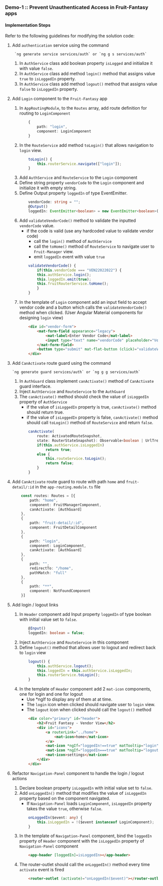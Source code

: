 ### Demo-1 :: Prevent Unauthenticated Access in Fruit-Fantasy apps

#### Implementation Steps

Refer to the following guidelines for modifying the solution code:

1. Add `authentication` service using the command

        `ng generate service services/auth` or `ng g s services/auth`
    1. In `AuthService` class add boolean property `isLogged` and initialize it with value `false`.
    2. In `AuthService` class add method `login()` method that assigns value `true` to `isLoggedIn` property.
    3. In `AuthService` class add method `logout()` method that assigns value `false` to `isLoggedIn` property.
2. Add `Login` component to the `Fruit-Fantasy` app
    1. In `AppRoutingModule`, to the `Routes` array, add route definition for routing to `LoginComponent`
        ```ts
            {
                path: "login",
                component: LoginComponent
            }
        ```
    2. In the `RouteService` add method `toLogin()` that allows navigation to `login` view.
        ```ts
            toLogin() {
                this.routerService.navigate(["login"]);
            }
        ```
    3. Add `AuthService` and `RouteService` to the `Login` component
    4. Define string property `vendorCode` to the `Login` component and initialize it with empty string.
    5. Define Output property `loggedIn` of type EventEmitter.
        ```ts
            vendorCode: string = "";
            @Output() 
            loggedIn: EventEmitter<boolean> = new EventEmitter<boolean>(false);
        ```
    6. Add `validateVendorCode()` method to validate the inputted `vendorCode` value.
        - if the code is valid (use any hardcoded value to validate vendor code)
            - call the `login()` method of `AuthService` 
            - call the `toHome()` method of `RouteService` to navigate user to `Fruit-Manager` view.
            - emit `loggedIn` event with value `true`
        ```ts
            validateVendorCode() {
                if(this.vendorCode === "VEN22022022") {
                this.authService.login();
                this.loggedIn.emit(true);
                this.fruitRouterService.toHome();
                }
            }
        ```
    6. In the template of `Login` component add an input field to accept vendor code and a button which calls the `validateVendorCode()` method when clicked. (User Angular Material components for designing `login` view)
        ```html
            <div id="vendor-form">
                <mat-form-field appearance="legacy">
                    <mat-label>Enter Vendor Code</mat-label>
                    <input type="text" name="vendorCode" placeholder="Vendor Code" [(ngModel)]="vendorCode" matInput>
                </mat-form-field>
                <button type="submit" mat-flat-button (click)="validateVendorCode()">Submit</button>
            </div>
        ```
3.  Add `CanActivate` route guard using the command

        `ng generate guard services/auth` or `ng g g services/auth`

    1. In `AuthGuard` class implement `canActivate()` method of `CanActivate` guard interface.
    2. Inject `AuthService` and `RouteService` to the `AuthGuard`
    3. The `canActivate()` method should check the value of `isLoggedIn` property of `AuthService`
        - if the value of `isLoggedIn` property is true, `canActivate()` method should return true.
        - if the value of `isLoggedIn` property is false,
        `canActivate()` method should call `toLogin()` method of `RouteService` and return `false`.
        ```ts
            canActivate(
                route: ActivatedRouteSnapshot,
                state: RouterStateSnapshot): Observable<boolean | UrlTree> | Promise<boolean | UrlTree> | boolean | UrlTree {
                if(this.authService.isLoggedIn)
                    return true;
                else {
                    this.routeService.toLogin();
                    return false;
                }      
            }
        ```
4. Add `CanActivate` route guard to route with path `home` and `fruit-detail/:id` in the `app-routing.module.ts` file 
    ```ts
        const routes: Routes = [{
            path: "home",
            component: FruitManagerComponent,
            canActivate: [AuthGuard]
        },
        {
            path: "fruit-detail/:id",
            component: FruitDetailComponent
        },
        {
            path: "login",
            component: LoginComponent,
            canActivate: [AuthGuard]
        },
        {
            path: "",
            redirectTo: "/home",
            pathMatch: "full"
        },
        {
            path: "**",
            component: NotFoundComponent
        }]
    ```
5. Add login / logout links
    1. In `Header` component add Input property `loggedIn` of type boolean with initial value set to `false`.
        ```ts
            @Input()
            loggedIn: boolean = false;
        ```
    2. Inject `AuthService` and `RouteService` in this component
    3. Define `logout()` method that allows user to logout and redirect back to `login` view
        ```ts
            logout() {
                this.authService.logout();
                this.loggedIn = this.authService.isLoggedIn;
                this.routerService.toLogin();
            }
        ```
    4. In the template of `Header` component add 2 `mat-icon` components, one for login and one for logout
        - Use *ngIf to display any of them at at time.
        - The `login` icon when clicked should navigate user to `login` view.
        - The `logout` icon when clicked should call the `logout()` method
        ```html
            <div color="primary" id="header">
                <h2>Fruit Fantasy - Vendor View</h2>
                <div id="icons">
                    <a routerLink="../home">
                        <mat-icon>home</mat-icon>
                    </a>
                    <mat-icon *ngIf="loggedIn!==true" matTooltip="login" routerLink="login">login</mat-icon>
                    <mat-icon *ngIf="loggedIn===true" matTooltip="logout" (click)="logout()">logout</mat-icon>
                    <mat-icon>settings</mat-icon>
                </div>
            </div>
        ```
6. Refactor `Navigation-Panel` component to handle the login / logout actions
    1. Declare boolean property `isLoggedIn` with initial value set to `false`.
    2. Add `onLoggedIn()` method that modifies the value of `isLoggedIn` property based on the component navigated.
        - If `Navigation-Panel` loads `LoginComponent`, `isLoggedIn` property takes the value `true`, otherwise `false`.
        ```ts
            onLoggedIn($event: any) {
                this.isLoggedIn = !($event instanceof LoginComponent);
            }
        ```
    3. In the template of `Navigation-Panel` component, bind the `loggedIn` property of `Header` component with the `isLoggedIn` property of `Navigation-Panel` component
        ```html
            <app-header [loggedIn]=isLoggedIn></app-header>
        ```
    4. The router-outlet should call the `onLoggedIn()` method every time `activate` event is fired
        ```html
            <router-outlet (activate)="onLoggedIn($event)"></router-outlet>
        ```
